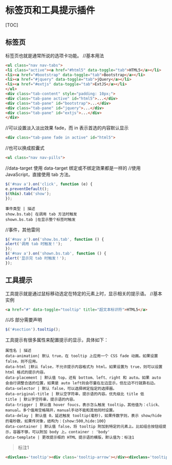 # 标签页和工具提示插件
[TOC]

## 标签页
标签页也就是通常所说的选项卡功能。
//基本用法
```html
<ul class="nav nav-tabs">
<li class="active"><a href="#html5" data-toggle="tab">HTML5</a></li>
<li><a href="#bootstrap" data-toggle="tab">Bootstrap</a></li>
<li><a href="#jquery" data-toggle="tab">jQuery</a></li>
<li><a href="#extjs" data-toggle="tab">ExtJS</a></li>
</ul>
<div class="tab-content" style="padding: 10px;">
<div class="tab-pane active" id="html5">...</div>
<div class="tab-pane" id="bootstrap">...</div>
<div class="tab-pane" id="jquery">...</div>
<div class="tab-pane" id="extjs">...</div>
</div>
```
//可以设置淡入淡出效果 fade，而 in 表示首选的内容默认显示
```html
<div class="tab-pane fade in active" id="html5">
```
//也可以换成胶囊式
```html
<ul class="nav nav-pills">
```
//data-target
使用 data-target 绑定或不绑定效果都是一样的
//使用 JavaScript，直接使用 tab 方法。
```javascript
$('#nav a').on('click', function (e) {
e.preventDefault();
$(this).tab('show');
});
```

```table
事件类型 | 描述
show.bs.tab| 在调用 tab 方法时触发
shown.bs.tab |在显示整个标签时触发
```
//事件，其他雷同
```javascript
$('#nav a').on('show.bs.tab', function () {
alert('调用 tab 时触发！');
});
$('#nav a').on('shown.bs.tab', function () {
alert('显示完 tab 时触发！');
});
```

## 工具提示
工具提示就是通过鼠标移动选定在特定的元素上时，显示相关的提示语。
//基本实例
```html
<a href="#" data-toggle="tooltip" title="超文本标识符">HTML5</a>
```
//JS 部分需要声明
```javascript
$('#section').tooltip();
```
工具提示有很多属性来配置提示的显示，具体如下：
```table
属性名 | 描述
data-animation| 默认 true，在 tooltip 上应用一个 CSS fade 动画。如果设置 false，则不应用。
data-html |默认 false，不允许提示内容格式为 html。如果设置为 true，则可以设置 html 格式的提示内容。
data-placement | 默认值 top，还有 bottom、left、right 和 auto。如果 auto 会自行调整合适的位置，如果是 auto left则会尽量在左边显示，但左边不行就靠右边。
data-selector | 默认 false，可以选择绑定指定的选择器。
data-original-title | 默认空字符串，提示语的内容。优先级比 title 低
title | 默认字空符串，提示语的内容。
data-trigger | 默认值 hover foucs，表示怎么触发 tooltip，其他值为：click、manual。多个值用空格隔开，manual手动不能和其他同时设置。
data-delay | 默认值 0，延迟触发 tooltip(毫秒)，如果传数字则，表示 show/hide 的毫秒数，如果传对象，结构为：{show:500,hide:100}
data-container | 默认值 false，将 tooltip 附加到特定的元素上。比如组合按钮组提示，容器不够，可以附加 body 上。container : 'body'
data-template | 更改提示框的 HTML 提示语的模版，默认值为：标注1
```
> 标注1

 ```html
<divclass='tooltip'><div class='tooltip-arrow'></div><divclass='tooltip-inner'></div></div>
```



